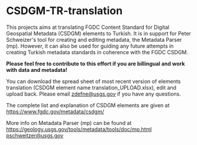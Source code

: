 # CSDGM-TR-translation
This projects aims at translating FGDC Content Standard for Digital Geospatial Metadata (CSDGM) elements to Turkish. It is in support for Peter Schweizer's tool for creating and editing metadata, the Metadata Parser (mp). However, it can also be used for guiding any future attempts in creating Turkish metadata standards in coherence with the FGDC CSDGM.


<b>Please feel free to contribute to this effort if you are billingual and work with data and metadata!</b>

You can download the spread sheet of most recent version of elements translation (CSDGM element name translation_UPLOAD.xlsx), edit and upload back. Please email zdefne@usgs.gov if you have any questions.


The complete list and explanation of CSDGM elements are given at https://www.fgdc.gov/metadata/csdgm/

More info on Metadata Parser (mp) can be found at https://geology.usgs.gov/tools/metadata/tools/doc/mp.html 
pschweitzer@usgs.gov
